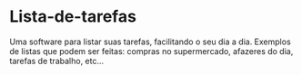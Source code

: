 # Lista-de-tarefas
Uma software para listar suas tarefas, facilitando o seu dia a dia. Exemplos de listas que podem ser feitas: compras no supermercado, afazeres do dia, tarefas de trabalho, etc...
